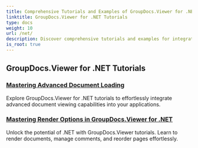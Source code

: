 ```yaml
---
title: Comprehensive Tutorials and Examples of GroupDocs.Viewer for .NET 
linktitle: GroupDocs.Viewer for .NET Tutorials
type: docs
weight: 10
url: /net/
description: Discover comprehensive tutorials and examples for integrating GroupDocs.Viewer .NET into your apps. Learn step-by-step techniques for enhanced document management.
is_root: true
---
```


## GroupDocs.Viewer for .NET Tutorials
### [Mastering Advanced Document Loading](./advanced-document-loading/)
Explore GroupDocs.Viewer for .NET tutorials to effortlessly integrate advanced document viewing capabilities into your applications.
### [Mastering Render Options in GroupDocs.Viewer for .NET](./mastering-render-options/)
Unlock the potential of .NET with GroupDocs.Viewer tutorials. Learn to render documents, manage comments, and reorder pages effortlessly.
